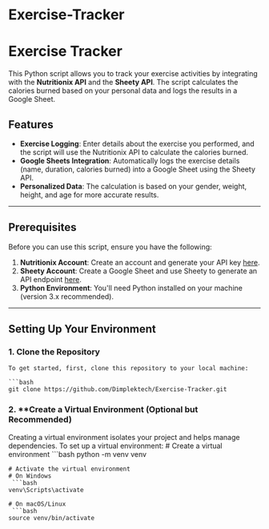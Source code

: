 # Exercise-Tracker


# Exercise Tracker

This Python script allows you to track your exercise activities by integrating with the **Nutritionix API** and the **Sheety API**. The script calculates the calories burned based on your personal data and logs the results in a Google Sheet.

## Features

- **Exercise Logging**: Enter details about the exercise you performed, and the script will use the Nutritionix API to calculate the calories burned.
- **Google Sheets Integration**: Automatically logs the exercise details (name, duration, calories burned) into a Google Sheet using the Sheety API.
- **Personalized Data**: The calculation is based on your gender, weight, height, and age for more accurate results.

---

## Prerequisites

Before you can use this script, ensure you have the following:

1. **Nutritionix Account**: Create an account and generate your API key [here](https://www.nutritionix.com/business/api).
2. **Sheety Account**: Create a Google Sheet and use Sheety to generate an API endpoint [here](https://sheety.co/).
3. **Python Environment**: You'll need Python installed on your machine (version 3.x recommended).

---

## Setting Up Your Environment

### 1. **Clone the Repository**
    
    To get started, first, clone this repository to your local machine:
    
    ```bash
    git clone https://github.com/Dimplektech/Exercise-Tracker.git

### 2. **Create a Virtual Environment (Optional but Recommended)
  Creating a virtual environment isolates your project and helps manage dependencies. To set up a virtual environment:
    # Create a virtual environment
     ```bash
     python -m venv venv
    
    # Activate the virtual environment
    # On Windows
     ```bash
    venv\Scripts\activate
    
    # On macOS/Linux
     ```bash
    source venv/bin/activate


